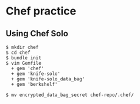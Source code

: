 # Chef practice

## Using Chef Solo

```
$ mkdir chef
$ cd chef
$ bundle init
$ vim Gemfile
  + gem 'chef'
  + gem 'knife-solo'
  + gem 'knife-solo_data_bag'
  + gem 'berkshelf'

$ mv encrypted_data_bag_secret chef-repo/.chef/
```

